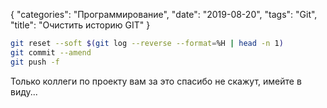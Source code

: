 {
   "categories": "Программирование",
   "date": "2019-08-20",
   "tags": "Git",
   "title": "Очистить историю GIT"
}

```bash
git reset --soft $(git log --reverse --format=%H | head -n 1)
git commit --amend
git push -f
```

Только коллеги по проекту вам за это спасибо не скажут, имейте в виду...
